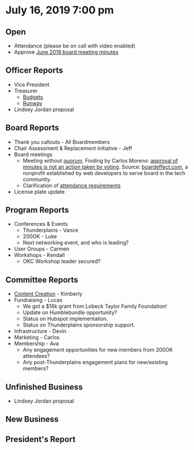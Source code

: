 # July 16, 2019 7:00 pm

## Open
* Attendance (please be on call with video enabled)
* Approve [June 2019 board meeting minutes](https://github.com/techlahoma/board_meetings/blob/master/2019/06_june_minutes.md)

## Officer Reports
* Vice President
* Treasurer
    - [Budgets](https://docs.google.com/spreadsheets/d/1tw-q8jl-9VMMZ2OmxKM6sCq0A82pPU8yLPMsnaI-DGE/edit?usp=sharing)
    - [Runway](https://docs.google.com/spreadsheets/d/1BdSo4lCJLIDFu0a3EfQ3AWu2wgmotYP-qIzIDC4PXsk/edit?usp=sharing)
* Lindsey Jordan proposal

## Board Reports
* Thank you callouts - All Boardmembers
* Chair Assessment & Replacement initiative - Jeff
* Board meetings 
  * Meeting without [quorum](https://github.com/techlahoma/legal/blob/master/bylaws/bylaws.md#meetings-of-the-board-of-directors). Finding by Carlos Moreno: [approval of minutes is not an action taken by voting](https://docs.google.com/document/d/1oOaorIR1-AnBxtuG8VKLRpuhShWN0Wwceke9dgiugUk/edit?usp=sharing). Source: [boardeffect.com](http://boardeffect.com), a nonprofit established by web developers to serve board in the tech community.
  * Clarification of [attendance requirements](https://github.com/techlahoma/legal/blob/master/bylaws/Exhibit_B_Direct_Qual.md#qualifications)
* License plate update

## Program Reports
* Conferences & Events 
  * Thunderplains - Vance
  * 200OK - Luke
  * Next networking event, and who is leading?
* User Groups - Carmen
* Workshops - Kendall
  * OKC Workshop leader secured?

## Committee Reports
* [Content Creation](https://github.com/techlahoma/board_meetings/blob/master/2019/attachments/07_content_creation.md) - Kimberly
* Fundraising - Lucas 
  * We got a $16k grant from Lobeck Taylor Family Foundation!
  * Update on Humblebundle opportunity?
  * Status on Hubspot implementation.
  * Status on Thunderplains sponsorship support.
* Infrastructure - Devin
* Marketing - Carlos
* Membership - Ava
  * Any engagement opportunities for new members from 200OK attendees?
  * Any post-Thunderplains engagement plans for new/existing members?

## Unfinished Business
* Lindsey Jordan proposal

## New Business

## President's Report 
